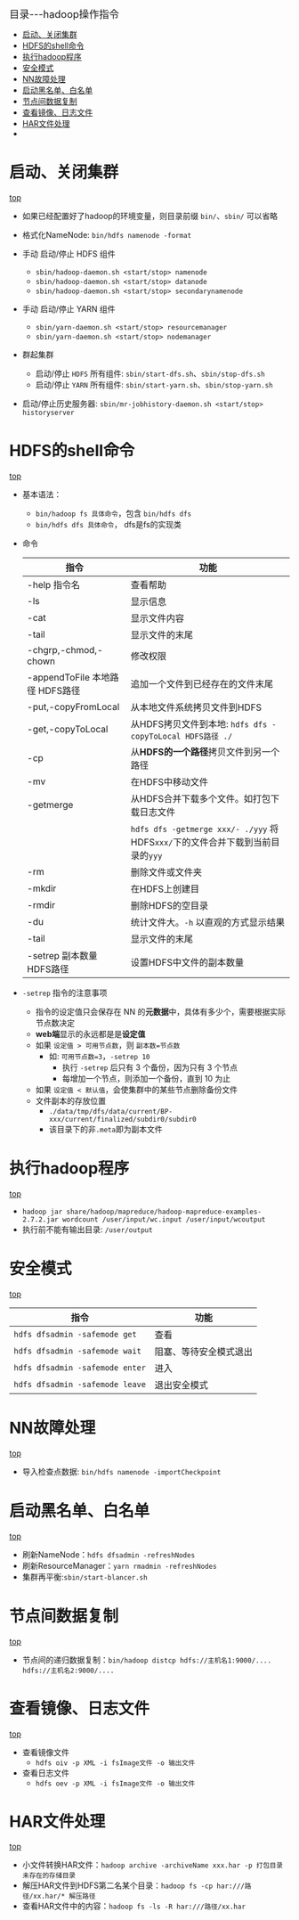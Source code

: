<span id="catalog"></span>

<span style='font-size:18px'>目录---hadoop操作指令</span>

- [启动、关闭集群](#启动、关闭集群)
- [HDFS的shell命令](#HDFS的shell命令)
- [执行hadoop程序](#执行hadoop程序)
- [安全模式](#安全模式)
- [NN故障处理](#NN故障处理)
- [启动黑名单、白名单](#启动黑名单、白名单)
- [节点间数据复制](#节点间数据复制)
- [查看镜像、日志文件](#查看镜像、日志文件)
- [HAR文件处理](#HAR文件处理)
- [](#)

# 启动、关闭集群
[top](#catalog)
- 如果已经配置好了hadoop的环境变量，则目录前缀 `bin/`、`sbin/` 可以省略

- 格式化NameNode: `bin/hdfs namenode -format`

- 手动 启动/停止 HDFS 组件
    - `sbin/hadoop-daemon.sh <start/stop> namenode`
    - `sbin/hadoop-daemon.sh <start/stop> datanode`
    - `sbin/hadoop-daemon.sh <start/stop> secondarynamenode`

- 手动 启动/停止 YARN 组件
    - `sbin/yarn-daemon.sh <start/stop> resourcemanager`
    - `sbin/yarn-daemon.sh <start/stop> nodemanager`

- 群起集群
    - 启动/停止 `HDFS` 所有组件: `sbin/start-dfs.sh`、`sbin/stop-dfs.sh`
    - 启动/停止 `YARN` 所有组件: `sbin/start-yarn.sh`、`sbin/stop-yarn.sh`

- 启动/停止历史服务器: `sbin/mr-jobhistory-daemon.sh <start/stop> historyserver`

# HDFS的shell命令
[top](#catalog)
- 基本语法：
    - `bin/hadoop fs 具体命令`，包含 `bin/hdfs dfs`
    - `bin/hdfs dfs 具体命令`， dfs是fs的实现类

- 命令

    |指令                       |功能|
    |---------------------------|------------------------------------------|
    |-help 指令名                   |查看帮助|
    |-ls                            |显示信息|
    |-cat                           |显示文件内容|
    |-tail                          |显示文件的末尾|
    |-chgrp,-chmod,-chown           |修改权限|
    |-appendToFile 本地路径 HDFS路径 |追加一个文件到已经存在的文件末尾|
    |-put,-copyFromLocal            |从本地文件系统拷贝文件到HDFS|
    |-get,-copyToLocal              |从HDFS拷贝文件到本地: `hdfs dfs -copyToLocal HDFS路径 ./`|
    |-cp                            |从**HDFS的一个路径**拷贝文件到另一个路径|
    |-mv                            |在HDFS中移动文件|
    |-getmerge                      |从HDFS合并下载多个文件。如打包下载日志文件|
    |                               |`hdfs dfs -getmerge xxx/- ./yyy` 将HDFS`xxx/`下的文件合并下载到当前目录的`yyy`|
    |-rm                            |删除文件或文件夹|
    |-mkdir                         |在HDFS上创建目|
    |-rmdir                         |删除HDFS的空目录|
    |-du                            |统计文件大。`-h` 以直观的方式显示结果|
    |-tail                          |显示文件的末尾|
    |-setrep 副本数量 HDFS路径       |设置HDFS中文件的副本数量|

- `-setrep` 指令的注意事项
    - 指令的设定值只会保存在 NN 的**元数据**中，具体有多少个，需要根据实际节点数决定
    - **web端**显示的永远都是是**设定值**
    - 如果 `设定值 > 可用节点数`，则 `副本数=节点数`
        - 如: `可用节点数=3`，`-setrep 10`
            - 执行 `-setrep` 后只有 3 个备份，因为只有 3 个节点
            - 每增加一个节点，则添加一个备份，直到 10 为止
    - 如果 `设定值 < 默认值`，会使集群中的某些节点删除备份文件
    - 文件副本的存放位置
        - `./data/tmp/dfs/data/current/BP-xxx/current/finalized/subdir0/subdir0`
        - 该目录下的非`.meta`即为副本文件

# 执行hadoop程序
[top](#catalog)
- `hadoop jar share/hadoop/mapreduce/hadoop-mapreduce-examples-2.7.2.jar wordcount /user/input/wc.input /user/input/wcoutput`
- 执行前不能有输出目录: `/user/output`

# 安全模式
[top](#catalog)

|指令|功能|
|-|-|
|`hdfs dfsadmin -safemode get`|查看|
|`hdfs dfsadmin -safemode wait`|阻塞、等待安全模式退出|
|`hdfs dfsadmin -safemode enter`|进入|
|`hdfs dfsadmin -safemode leave`|退出安全模式|

# NN故障处理
[top](#catalog)
- 导入检查点数据: `bin/hdfs namenode -importCheckpoint`


# 启动黑名单、白名单
[top](#catalog)
- 刷新NameNode：`hdfs dfsadmin -refreshNodes`
- 刷新ResourceManager：`yarn rmadmin -refreshNodes`
- 集群再平衡:`sbin/start-blancer.sh`


# 节点间数据复制
[top](#catalog)
- 节点间的递归数据复制：`bin/hadoop distcp hdfs://主机名1:9000/.... hdfs://主机名2:9000/....`

# 查看镜像、日志文件
[top](#catalog)
- 查看镜像文件
    - `hdfs oiv -p XML -i fsImage文件 -o 输出文件`
- 查看日志文件
    - `hdfs oev -p XML -i fsImage文件 -o 输出文件`

# HAR文件处理
[top](#catalog)
- 小文件转换HAR文件：`hadoop archive -archiveName xxx.har -p 打包目录 未存在的存储目录`
- 解压HAR文件到HDFS第二名某个目录：`hadoop fs -cp har:///路径/xx.har/* 解压路径`
- 查看HAR文件中的内容：`hadoop fs -ls -R har:///路径/xx.har`


